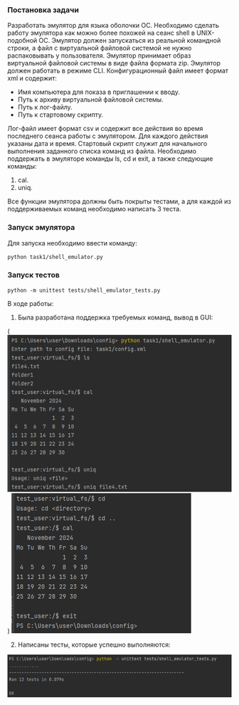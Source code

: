 ### Постановка задачи

Разработать эмулятор для языка оболочки ОС. Необходимо сделать работу
эмулятора как можно более похожей на сеанс shell в UNIX-подобной ОС.
Эмулятор должен запускаться из реальной командной строки, а файл с
виртуальной файловой системой не нужно распаковывать у пользователя.
Эмулятор принимает образ виртуальной файловой системы в виде файла формата
zip. Эмулятор должен работать в режиме CLI.
Конфигурационный файл имеет формат xml и содержит:
- Имя компьютера для показа в приглашении к вводу.
- Путь к архиву виртуальной файловой системы.
- Путь к лог-файлу.
- Путь к стартовому скрипту.

Лог-файл имеет формат csv и содержит все действия во время последнего
сеанса работы с эмулятором. Для каждого действия указаны дата и время.
Стартовый скрипт служит для начального выполнения заданного списка
команд из файла.
Необходимо поддержать в эмуляторе команды ls, cd и exit, а также
следующие команды:
1. cal.
2. uniq.

Все функции эмулятора должны быть покрыты тестами, а для каждой из
поддерживаемых команд необходимо написать 3 теста.

### Запуск эмулятора

Для запуска необходимо ввести команду:

```
python task1/shell_emulator.py
```

### Запуск тестов

```
python -m unittest tests/shell_emulator_tests.py
```


В ходе работы:
1. Была разработана поддержка требуемых команд, вывод в GUI:
   
(![image_2024-11-24_14-59-011.png](..%2Fimage_2024-11-24_14-59-011.png))
![image_2024-11-24_14-59-01.png](..%2Fimage_2024-11-24_14-59-01.png)

2. Написаны тесты, которые успешно выполняются:

![image_2024-11-24_15-08-56.png](..%2Fimage_2024-11-24_15-08-56.png)